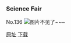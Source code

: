 ### Science Fair
No.136
![图片不见了~~~](https://imgs.xkcd.com/comics/science_fair.png)

[原址](https://xkcd.com//136) [下载](https://imgs.xkcd.com/comics/science_fair.png)

